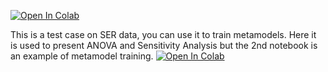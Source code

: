 [![Open In Colab](https://colab.research.google.com/assets/colab-badge.svg)](https://colab.research.google.com/github/dbetteb/early-ML/blob/master/08_CAS_TEST_SER/ANOVA_modeles_AS_english.ipynb)

This is a test case on SER data, you can use it to train metamodels. 
Here it is used to present ANOVA and Sensitivity Analysis but the 2nd notebook is an example of metamodel training.
[![Open In Colab](https://colab.research.google.com/assets/colab-badge.svg)](https://colab.research.google.com/github/dbetteb/early-ML/blob/master/08_CAS_TEST_SER/Metamodels_on_SER_data_english.ipynb)
